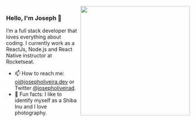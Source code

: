 <img align="right" src="https://github.com/josepholiveira/josepholiveira/blob/master/images/illustration.png" width="300"/>

### Hello, I'm Joseph 👋

I’m a full stack developer that loves everything about coding. I currently work as a ReactJs, Node.js and React Native instructor at Rocketseat. 

- 📫  How to reach me: oi@josepholiveira.dev or Twitter [@josepholiveirad](https://twitter.com/josepholiveirad).
- 🐶  Fun facts: I like to identify myself as a Shiba Inu and I love photography.
